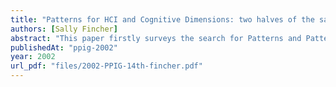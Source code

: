 ```yaml
---
title: "Patterns for HCI and Cognitive Dimensions: two halves of the same story?"
authors: [Sally Fincher]
abstract: "This paper firstly surveys the search for Patterns and Pattern Languages (PL) in HCI, and examines some of the problems that the search has encountered. Secondly, some aspects of the Cognitive Dimensions (CD) framework are examined and I suggest that there may be a relationship between the two endeavours, to the probable enhancement of the pattern endeavour and the possible enhancement of the expression of the CD framework."
publishedAt: "ppig-2002"
year: 2002
url_pdf: "files/2002-PPIG-14th-fincher.pdf"
---
```

